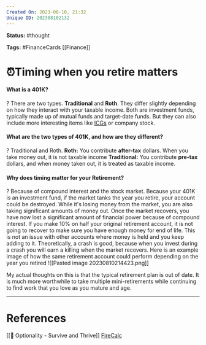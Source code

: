 ```yaml
---
Created On: 2023-08-10, 21:32
Unique ID: 202308102132
---
```

**Status:** #thought 

**Tags:** #FinanceCards [[Finance]]

# ⏰Timing when you retire matters

#### What is a 401K? 
?
There are two types. **Traditional** and **Roth**. They differ slightly depending on how they interact with your taxable income. 
Both are investment funds, typically made up of mutual funds and target-date funds. But they can also include more interesting items like [ICGs](https://www.investopedia.com/terms/g/guaranteedinvestmentcontract.asp) or company stock. 
<!--SR:!2023-09-20,21,230-->

#### What are the two types of 401K, and how are they different?
?
Traditional and Roth. 
**Roth:** You contribute **after-tax** dollars. When you take money out, it is not taxable income
**Traditional:** You contribute **pre-tax** dollars, and when money taken out, it is treated as taxable income. 
<!--SR:!2023-09-20,9,228-->


#### Why does timing matter for your Retirement? 
?
Because of compound interest and the stock market. 
Because your 401K is an investment fund, if the market tanks the year you retire, your account could be destroyed. While it's losing money from the market, you are also taking significant amounts of money out. Once the market recovers, you have now lost a significant amount of financial power because of compound interest. If you make 10% on half your original retirement account, it is not going to recover to make sure you have enough money for end of life. 
This is not an issue with other accounts where money is held and you keep adding to it. Theoretically, a crash is good, because when you invest during a crash you will earn a killing when the market recovers. 
Here is an example image of how the same retirement account could perform depending on the year you retired
![[Pasted image 20230810214423.png]]
<!--SR:!2023-09-19,23,250-->


My actual thoughts on this is that the typical retirement plan is out of date. It is much more worthwhile to take multiple mini-retirements while continuing to find work that you love as you mature and age. 


---
# References
[[📗 Optionality - Survive and Thrive]]
[FireCalc](https://firecalc.com/firecalcresults.php)
